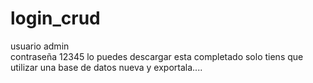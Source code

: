 # login_crud
usuario admin <br>
contraseña 12345
lo puedes descargar  esta completado solo tiens que utilizar una base de datos  nueva y exportala.... 
